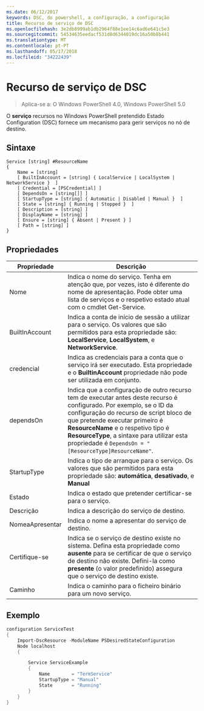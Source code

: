 ```yaml
---
ms.date: 06/12/2017
keywords: DSC, do powershell, a configuração, a configuração
title: Recurso de serviço de DSC
ms.openlocfilehash: 3e2db8999ab1db2964f88e1ee14c6ad6e641c5e3
ms.sourcegitcommit: 54534635eedacf531d8d6344019dc16a50b8b441
ms.translationtype: MT
ms.contentlocale: pt-PT
ms.lasthandoff: 05/17/2018
ms.locfileid: "34222439"
---
```

# <a name="dsc-service-resource"></a>Recurso de serviço de DSC

> Aplica-se a: O Windows PowerShell 4.0, Windows PowerShell 5.0


O **serviço** recursos no Windows PowerShell pretendido Estado Configuration (DSC) fornece um mecanismo para gerir serviços no nó de destino.

## <a name="syntax"></a>Sintaxe

```
Service [string] #ResourceName
{
    Name = [string]
    [ BuiltInAccount = [string] { LocalService | LocalSystem | NetworkService }  ]
    [ Credential = [PSCredential] ]
    [ DependsOn = [string[]] ]
    [ StartupType = [string] { Automatic | Disabled | Manual }  ]
    [ State = [string] { Running | Stopped }  ]
    [ Description = [string] ]
    [ DisplayName = [string] ]
    [ Ensure = [string] { Absent | Present } ]
    [ Path = [string] ]
}
```

## <a name="properties"></a>Propriedades

|  Propriedade  |  Descrição   |
|---|---|
| Nome| Indica o nome do serviço. Tenha em atenção que, por vezes, isto é diferente do nome de apresentação. Pode obter uma lista de serviços e o respetivo estado atual com o cmdlet Get-Service.|
| BuiltInAccount| Indica a conta de início de sessão a utilizar para o serviço. Os valores que são permitidos para esta propriedade são: **LocalService**, **LocalSystem**, e **NetworkService**.|
| credencial| Indica as credenciais para a conta que o serviço irá ser executado. Esta propriedade e o __BuiltinAccount__ propriedade não pode ser utilizada em conjunto.|
| dependsOn| Indica que a configuração de outro recurso tem de executar antes deste recurso é configurado. Por exemplo, se o ID da configuração do recurso de script bloco de que pretende executar primeiro é __ResourceName__ e o respetivo tipo é __ResourceType__, a sintaxe para utilizar esta propriedade é `DependsOn = "[ResourceType]ResourceName"`.|
| StartupType| Indica o tipo de arranque para o serviço. Os valores que são permitidos para esta propriedade são: **automática**, **desativado**, e **Manual**|
| Estado| Indica o estado que pretender certificar-se para o serviço.|
| Descrição | Indica a descrição do serviço de destino.|
| NomeaApresentar | Indica o nome a apresentar do serviço de destino.|
| Certifique-se | Indica se o serviço de destino existe no sistema. Defina esta propriedade como **ausente** para se certificar de que o serviço de destino não existe. Defini-la como **presente** (o valor predefinido) assegura que o serviço de destino existe.|
| Caminho | Indica o caminho para o ficheiro binário para um novo serviço.|

## <a name="example"></a>Exemplo

```powershell
configuration ServiceTest
{
    Import-DscResource -ModuleName PSDesiredStateConfiguration
    Node localhost
    {

        Service ServiceExample
        {
            Name        = "TermService"
            StartupType = "Manual"
            State       = "Running"
        }
    }
}
```